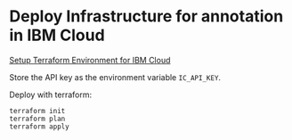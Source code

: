 # Deploy Infrastructure for annotation in IBM Cloud

[Setup Terraform Environment for IBM Cloud](https://ibm.github.io/cloud-enterprise-examples/iac/setup-environment)

Store the API key as the environment variable `IC_API_KEY`.

Deploy with terraform:
```
terraform init
terraform plan
terraform apply
```